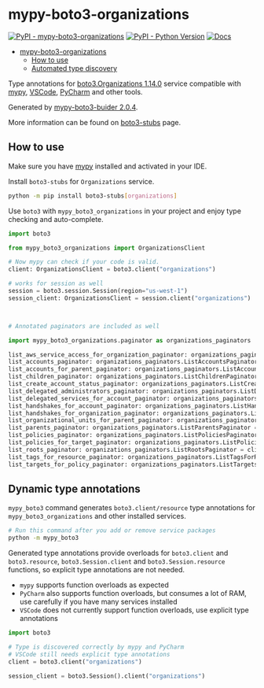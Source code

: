 # mypy-boto3-organizations

[![PyPI - mypy-boto3-organizations](https://img.shields.io/pypi/v/mypy-boto3-organizations.svg?color=blue)](https://pypi.org/project/mypy-boto3-organizations)
[![PyPI - Python Version](https://img.shields.io/pypi/pyversions/mypy-boto3-organizations.svg?color=blue)](https://pypi.org/project/mypy-boto3-organizations)
[![Docs](https://img.shields.io/readthedocs/mypy-boto3-builder.svg?color=blue)](https://mypy-boto3-builder.readthedocs.io/)

- [mypy-boto3-organizations](#mypy-boto3-organizations)
  - [How to use](#how-to-use)
  - [Automated type discovery](#automated-type-discovery)

Type annotations for
[boto3.Organizations 1.14.0](https://boto3.amazonaws.com/v1/documentation/api/1.14.0/reference/services/organizations.html#Organizations) service
compatible with [mypy](https://github.com/python/mypy), [VSCode](https://code.visualstudio.com/),
[PyCharm](https://www.jetbrains.com/pycharm/) and other tools.

Generated by [mypy-boto3-buider 2.0.4](https://github.com/vemel/mypy_boto3_builder).

More information can be found on [boto3-stubs](https://pypi.org/project/boto3-stubs/) page.

## How to use

Make sure you have [mypy](https://github.com/python/mypy) installed and activated in your IDE.

Install `boto3-stubs` for `Organizations` service.

```bash
python -m pip install boto3-stubs[organizations]
```

Use `boto3` with `mypy_boto3_organizations` in your project and enjoy type checking and auto-complete.

```python
import boto3

from mypy_boto3_organizations import OrganizationsClient

# Now mypy can check if your code is valid.
client: OrganizationsClient = boto3.client("organizations")

# works for session as well
session = boto3.session.Session(region="us-west-1")
session_client: OrganizationsClient = session.client("organizations")



# Annotated paginators are included as well

import mypy_boto3_organizations.paginator as organizations_paginators

list_aws_service_access_for_organization_paginator: organizations_paginators.ListAWSServiceAccessForOrganizationPaginator = client.get_paginator("list_aws_service_access_for_organization")
list_accounts_paginator: organizations_paginators.ListAccountsPaginator = client.get_paginator("list_accounts")
list_accounts_for_parent_paginator: organizations_paginators.ListAccountsForParentPaginator = client.get_paginator("list_accounts_for_parent")
list_children_paginator: organizations_paginators.ListChildrenPaginator = client.get_paginator("list_children")
list_create_account_status_paginator: organizations_paginators.ListCreateAccountStatusPaginator = client.get_paginator("list_create_account_status")
list_delegated_administrators_paginator: organizations_paginators.ListDelegatedAdministratorsPaginator = client.get_paginator("list_delegated_administrators")
list_delegated_services_for_account_paginator: organizations_paginators.ListDelegatedServicesForAccountPaginator = client.get_paginator("list_delegated_services_for_account")
list_handshakes_for_account_paginator: organizations_paginators.ListHandshakesForAccountPaginator = client.get_paginator("list_handshakes_for_account")
list_handshakes_for_organization_paginator: organizations_paginators.ListHandshakesForOrganizationPaginator = client.get_paginator("list_handshakes_for_organization")
list_organizational_units_for_parent_paginator: organizations_paginators.ListOrganizationalUnitsForParentPaginator = client.get_paginator("list_organizational_units_for_parent")
list_parents_paginator: organizations_paginators.ListParentsPaginator = client.get_paginator("list_parents")
list_policies_paginator: organizations_paginators.ListPoliciesPaginator = client.get_paginator("list_policies")
list_policies_for_target_paginator: organizations_paginators.ListPoliciesForTargetPaginator = client.get_paginator("list_policies_for_target")
list_roots_paginator: organizations_paginators.ListRootsPaginator = client.get_paginator("list_roots")
list_tags_for_resource_paginator: organizations_paginators.ListTagsForResourcePaginator = client.get_paginator("list_tags_for_resource")
list_targets_for_policy_paginator: organizations_paginators.ListTargetsForPolicyPaginator = client.get_paginator("list_targets_for_policy")
```

## Dynamic type annotations

`mypy_boto3` command generates `boto3.client/resource` type annotations for
`mypy_boto3_organizations` and other installed services.

```bash
# Run this command after you add or remove service packages
python -m mypy_boto3
```

Generated type annotations provide overloads for `boto3.client` and `boto3.resource`,
`boto3.Session.client` and `boto3.Session.resource` functions,
so explicit type annotations are not needed.

- `mypy` supports function overloads as expected
- `PyCharm` also supports function overloads, but consumes a lot of RAM, use carefully if you have many services installed
- `VSCode` does not currently support function overloads, use explicit type annotations

```python
import boto3

# Type is discovered correctly by mypy and PyCharm
# VSCode still needs explicit type annotations
client = boto3.client("organizations")

session_client = boto3.Session().client("organizations")
```
